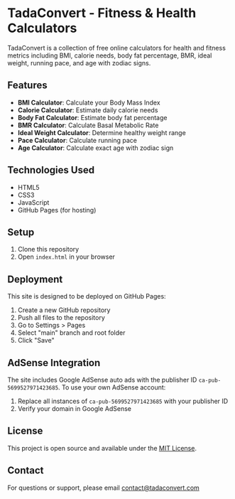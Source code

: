 # TadaConvert - Fitness & Health Calculators

TadaConvert is a collection of free online calculators for health and fitness metrics including BMI, calorie needs, body fat percentage, BMR, ideal weight, running pace, and age with zodiac signs.

## Features

- **BMI Calculator**: Calculate your Body Mass Index
- **Calorie Calculator**: Estimate daily calorie needs
- **Body Fat Calculator**: Estimate body fat percentage
- **BMR Calculator**: Calculate Basal Metabolic Rate
- **Ideal Weight Calculator**: Determine healthy weight range
- **Pace Calculator**: Calculate running pace
- **Age Calculator**: Calculate exact age with zodiac sign

## Technologies Used

- HTML5
- CSS3
- JavaScript
- GitHub Pages (for hosting)

## Setup

1. Clone this repository
2. Open `index.html` in your browser

## Deployment

This site is designed to be deployed on GitHub Pages:

1. Create a new GitHub repository
2. Push all files to the repository
3. Go to Settings > Pages
4. Select "main" branch and root folder
5. Click "Save"

## AdSense Integration

The site includes Google AdSense auto ads with the publisher ID `ca-pub-5699527971423685`. To use your own AdSense account:

1. Replace all instances of `ca-pub-5699527971423685` with your publisher ID
2. Verify your domain in Google AdSense

## License

This project is open source and available under the [MIT License](LICENSE).

## Contact

For questions or support, please email contact@tadaconvert.com